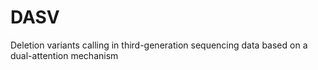 # DASV
Deletion variants calling in third-generation sequencing data based on a dual-attention mechanism
